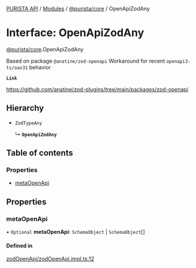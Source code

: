[PURISTA API](../README.md) / [Modules](../modules.md) / [@purista/core](../modules/purista_core.md) / OpenApiZodAny

# Interface: OpenApiZodAny

[@purista/core](../modules/purista_core.md).OpenApiZodAny

Based on package `@anatine/zod-openapi`
Workaround for recent `openapi3-ts/oas31` behavior

**`Link`**

https://github.com/anatine/zod-plugins/tree/main/packages/zod-openapi

## Hierarchy

- `ZodTypeAny`

  ↳ **`OpenApiZodAny`**

## Table of contents

### Properties

- [metaOpenApi](purista_core.OpenApiZodAny.md#metaopenapi)

## Properties

### metaOpenApi

• `Optional` **metaOpenApi**: `SchemaObject` \| `SchemaObject`[]

#### Defined in

[zodOpenApi/zodOpenApi.impl.ts:12](https://github.com/sebastianwessel/purista/blob/master/packages/core/src/zodOpenApi/zodOpenApi.impl.ts#L12)
